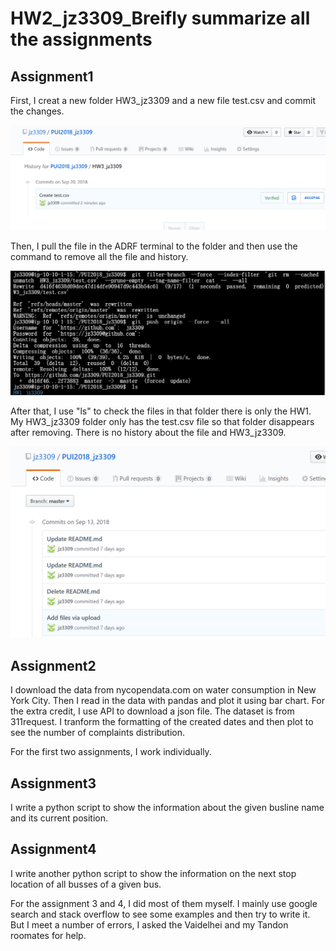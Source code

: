 # HW2_jz3309_Breifly summarize all the assignments
## Assignment1
First, I creat a new folder HW3_jz3309 and a new file test.csv and commit the changes.

![image](https://github.com/jz3309/PUI2018_jz3309/blob/master/HW2_jz3309/screenshots/commit%20'create%20a%20file'.png)

Then, I pull the file in the ADRF terminal to the folder and then use the command to remove all the file and history.

![image](https://github.com/jz3309/PUI2018_jz3309/blob/master/HW2_jz3309/screenshots/remove%20the%20file%20and%20history.png)

After that, I use "ls" to check the files in that folder there is only the HW1. My HW3_jz3309 folder only has the test.csv file so that folder  disappears after removing. There is no history about the file and HW3_jz3309.

![image](https://github.com/jz3309/PUI2018_jz3309/blob/master/HW2_jz3309/screenshots/after%20remove.png)

## Assignment2
I download the data from nycopendata.com on water consumption in New York City. Then I read in the data with pandas and plot it using bar chart.
For the extra credit, I use API to download a json file. The dataset is from 311request. I tranform the formatting of the created dates and then plot to see the number of complaints distribution.

For the first two assignments, I work individually.

## Assignment3
I write a python script to show the information about the given busline name and its current position.


## Assignment4
I write another python script to show the information on the next stop location of all busses of a given bus.

For the assignment 3 and 4, I did most of them myself. I mainly use google search and stack overflow to see some examples and then try to write it. But I meet a number of errors, I asked the Vaidelhei and my Tandon roomates for help. 


